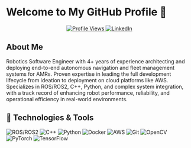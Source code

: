 # Welcome to My GitHub Profile 👋

<p align="center">
  <a href="https://github.com/adharshvenkat">
    <img src="https://komarev.com/ghpvc/?username=adharshvenkat&label=Profile%20views&color=0e7541&style=flat-square&logo=eye&logoColor=white" alt="Profile Views"/>
  </a>
  <a href="https://www.linkedin.com/in/adharshvenkatachalam/"> <!-- <--- CHANGE THIS LINK -->
    <img src="https://img.shields.io/badge/LinkedIn-0077B5?style=flat-square&logo=linkedin&logoColor=white" alt="LinkedIn"/>
  </a>
  <!-- Add other relevant links like portfolio or Twitter here -->
</p>


## About Me
Robotics Software Engineer with 4+ years of experience architecting and deploying end-to-end autonomous navigation and fleet management systems for AMRs. Proven expertise in leading the full development lifecycle from ideation to deployment on cloud
platforms like AWS. Specializes in ROS/ROS2, C++, Python, and complex system integration, with a track record of enhancing robot performance, reliability, and operational efficiency in real-world environments.


## 🔧 Technologies & Tools
<p align="left">
  <img src="https://img.shields.io/badge/ROS-22314E?style=for-the-badge&logo=ros&logoColor=white" alt="ROS/ROS2"/>
  <img src="https://img.shields.io/badge/C%2B%2B-00599C?style=for-the-badge&logo=c%2B%2B&logoColor=white" alt="C++"/>
  <img src="https://img.shields.io/badge/Python-3776AB?style=for-the-badge&logo=python&logoColor=white" alt="Python"/>
  <img src="https://img.shields.io/badge/Docker-2496ED?style=for-the-badge&logo=docker&logoColor=white" alt="Docker"/>
  <img src="https://img.shields.io/badge/Amazon_AWS-232F3E?style=for-the-badge&logo=amazon-aws&logoColor=white" alt="AWS"/>
  <img src="https://img.shields.io/badge/Git-F05032?style=for-the-badge&logo=git&logoColor=white" alt="Git"/>
  <img src="https://img.shields.io/badge/OpenCV-5C3EE8?style=for-the-badge&logo=opencv&logoColor=white" alt="OpenCV"/>
  <img src="https://img.shields.io/badge/PyTorch-EE4C2C?style=for-the-badge&logo=pytorch&logoColor=white" alt="PyTorch"/>
  <img src="https://img.shields.io/badge/TensorFlow-FF6F00?style=for-the-badge&logo=tensorflow&logoColor=white" alt="TensorFlow"/>
</p>
